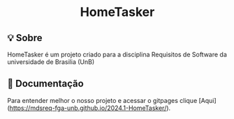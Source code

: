 <h1 align="center"> HomeTasker</h1>

## 💡 Sobre
HomeTasker é um projeto criado para a disciplina Requisitos de Software da universidade de Brasilia (UnB)


## 📒 Documentação
Para entender melhor o nosso projeto e acessar o gitpages clique [Aqui] (https://mdsreq-fga-unb.github.io/2024.1-HomeTasker/).
